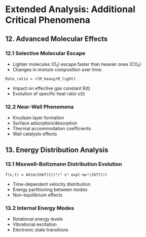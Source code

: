 # Extended Analysis: Additional Critical Phenomena

## 12. Advanced Molecular Effects

### 12.1 Selective Molecular Escape
* Lighter molecules (O₂) escape faster than heavier ones (CO₂)
* Changes in mixture composition over time:
```
Rate_ratio = √(M_heavy/M_light)
```
* Impact on effective gas constant R(t)
* Evolution of specific heat ratio γ(t)

### 12.2 Near-Wall Phenomena
* Knudsen layer formation
* Surface adsorption/desorption
* Thermal accommodation coefficients
* Wall catalysis effects

## 13. Energy Distribution Analysis

### 13.1 Maxwell-Boltzmann Distribution Evolution
```
f(v,t) = 4π(m/2πkT(t))³/² v² exp(-mv²/2kT(t))
```
* Time-dependent velocity distribution
* Energy partitioning between modes
* Non-equilibrium effects

### 13.2 Internal Energy Modes
* Rotational energy levels
* Vibrational excitation
* Electronic state transitions
